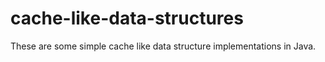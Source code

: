 # cache-like-data-structures
These are some simple cache like data structure implementations in Java.
